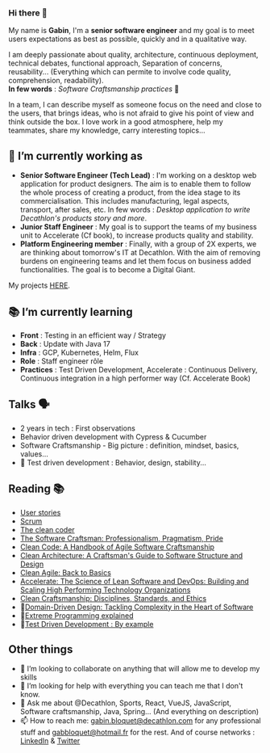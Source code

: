 ### Hi there 👋

My name is **Gabin**, I'm a **senior software engineer** and my goal is to meet users expectations as best as possible, quickly and in a qualitative way.  

I am deeply passionate about quality, architecture, continuous deployment, technical debates, functional approach, Separation of concerns, reusability... (Everything which can permite to involve code quality, comprehension, readability).  
**In few words** : *Software Craftsmanship practices* 🙂

In a team, I can describe myself as someone focus on the need and close to the users, that brings ideas, who is not afraid to give his point of view and think outside the box. I love work in a good atmosphere, help my teammates, share my knowledge, carry interesting topics...

## 🔭 I’m currently working as

- **Senior Software Engineer (Tech Lead)** : I'm working on a desktop web application for product designers. The aim is to enable them to follow the whole process of creating a product, from the idea stage to its commercialisation. This includes manufacturing, legal aspects, transport, after sales, etc. In few words : _Desktop application to write Decathlon's products story and more_.
- **Junior Staff Engineer** : My goal is to support the teams of my business unit to Accelerate (Cf book), to increase products quality and stability.
- **Platform Engineering member** : Finally, with a group of 2X experts, we are thinking about tomorrow's IT at Decathlon. With the aim of removing burdens on engineering teams and let them focus on business added functionalities. The goal is to become a Digital Giant.

My projects [HERE](https://github.com/gabbloquet/gabbloquet/blob/master/projects.md).

## 📚 I’m currently learning

- **Front** : Testing in an efficient way / Strategy
- **Back** : Update with Java 17
- **Infra** : GCP, Kubernetes, Helm, Flux
- **Role** : Staff engineer rôle
- **Practices** : Test Driven Development, Accelerate : Continuous Delivery, Continuous integration in a high performer way (Cf. Accelerate Book)

## Talks 🗣

 - 2 years in tech : First observations
 - Behavior driven development with Cypress & Cucumber
 - Software Craftsmanship - Big picture : definition, mindset, basics, values…
 - 🚧 Test driven development : Behavior, design, stability...

## Reading 📚

- [User stories](https://www.youtube.com/watch?v=iu1j9JTXAh4)
- [Scrum](https://www.youtube.com/watch?v=96cIbpiMSb0)
- [The clean coder](https://www.amazon.fr/Clean-Coder-Conduct-Professional-Programmers/dp/0137081073)
- [The Software Craftsman: Professionalism, Pragmatism, Pride](https://www.amazon.fr/Software-Craftsman-Professionalism-Pragmatism-Pride/dp/0134052501)
- [Clean Code: A Handbook of Agile Software Craftsmanship](https://www.amazon.fr/Clean-Code-Handbook-Software-Craftsmanship/dp/0132350882) 
- [Clean Architecture: A Craftsman's Guide to Software Structure and Design](https://www.amazon.fr/Clean-Architecture-Craftsmans-Software-Structure/dp/0134494164)
- [Clean Agile: Back to Basics](https://www.amazon.com/Clean-Agile-Basics-Robert-Martin/dp/0135781868)
- [Accelerate: The Science of Lean Software and DevOps: Building and Scaling High Performing Technology Organizations](https://www.google.fr/books/edition/Accelerate/Kax-DwAAQBAJ?hl=en&gbpv=1&printsec=frontcover)
- [Clean Craftsmanship: Disciplines, Standards, and Ethics](https://www.amazon.com/Clean-Craftsmanship-Disciplines-Standards-Ethics/dp/013691571X)
- 🚧[Domain-Driven Design: Tackling Complexity in the Heart of Software](https://www.amazon.fr/Domain-Driven-Design-Tackling-Complexity-Software/dp/0321125215)
- 🚧[Extreme Programming explained](https://images-eu.ssl-images-amazon.com/images/I/51iupjtHU%2BL._SY445_SX342_QL70_ML2_.jpg)
- 🚧[Test Driven Development : By example](https://www.amazon.fr/Test-Driven-Development-Kent-Beck/dp/0321146530)

## Other things

- 👯 I’m looking to collaborate on anything that will allow me to develop my skills
- 🤔 I’m looking for help with everything you can teach me that I don't know.
- 💬 Ask me about @Decathlon, Sports, React, VueJS, JavaScript, Software craftsmanship, Java, Spring... (And everything on description)
- 📫 How to reach me: gabin.bloquet@decathlon.com for any professional stuff and gabbloquet@hotmail.fr for the rest. And of course networks : [LinkedIn](https://www.linkedin.com/in/gabin-bloquet-65071a145/) & [Twitter](https://twitter.com/BloquetGabin)

